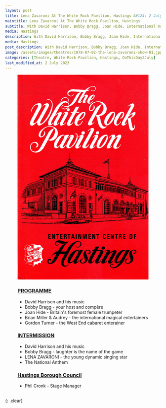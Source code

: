 ```yaml
---
layout: post
title: Lena Zavaroni At The White Rock Pavilion, Hastings &#124; 2 July 1978
maintitle: Lena Zavaroni At The White Rock Pavilion, Hastings
subtitle: With David Harrison, Bobby Bragg, Joan Hide, International magical entertainers Brian Miller & Audrey, Gordon Turner.
media: Hastings
description: With David Harrison, Bobby Bragg, Joan Hide, International magical entertainers Brian Miller & Audrey, Gordon Turner.
media: Hastings
post_description: With David Harrison, Bobby Bragg, Joan Hide, International magical entertainers Brian Miller & Audrey, Gordon Turner.
image: /assets/images/theatres/1978-07-02-the-lena-zavaroni-show-01.jpg
categories: [Theatre, White-Rock-Pavilion, Hastings, OnThisDay2July]
last_modified_at: 2 July 2023
---
```


<figure class="fig1">
<img src="/assets/images/theatres/1978-07-02-the-lena-zavaroni-show-01.jpg" class="full-width" />
</figure>

<figure class="fig2">
<h3 id="programme"><a href="programme">PROGRAMME</a></h3>
<ul>  
<li>David Harrison and his music</li>
<li>Bobby Bragg - your host and compère</li>
<li>Joan Hide - Britain's foremost female trumpeter</li>
<li>Brian Miller & Audrey - the international magical entertainers</li>
<li>Gordon Turner - the West End cabaret enterainer</li>
</ul>
<h3 id="intermission"><a href="intermission">INTERMISSION</a></h3>
<ul>
<li>David Harrison and his music</li>
<li>Bobby Bragg - laughter is the name of the game</li>
<li>LENA ZAVARONI - the young dynamic singing star</li>
<li>The National Anthem</li>
</ul>
<h3 id="council"><a href="council">Hastings Borough Council</a></h3>
<ul>
<li>Phil Cronk - Stage Manager</li>
</ul>
</figure>

<br />{: .clear}
